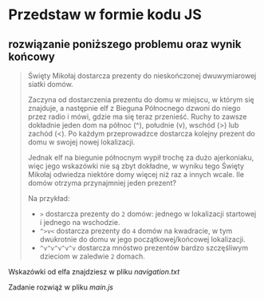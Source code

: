 # Przedstaw w formie kodu JS 
## rozwiązanie poniższego problemu oraz wynik końcowy


> Święty Mikołaj dostarcza prezenty do nieskończonej dwuwymiarowej siatki domów.
>
>Zaczyna od dostarczenia prezentu do domu w miejscu, w którym się znajduje, a następnie elf z Bieguna Północnego dzwoni do niego przez radio i mówi, gdzie ma się teraz przenieść. Ruchy to zawsze dokładnie jeden dom na północ (^), południe (v), wschód (>) lub zachód (<). Po każdym przeprowadzce dostarcza kolejny prezent do domu w swojej nowej lokalizacji.
>
>Jednak elf na biegunie północnym wypił trochę za dużo ajerkoniaku, więc jego wskazówki nie są zbyt dokładne, w wyniku tego Święty Mikołaj odwiedza niektóre domy więcej niż raz a innych wcale. Ile domów otrzyma przynajmniej jeden prezent?
>
>Na przykład:
>
> * ```>``` dostarcza prezenty do ```2``` domów: jednego w lokalizacji startowej i jednego na wschodzie.
> * ```^>v<``` dostarcza prezenty do ```4``` domów na kwadracie, w tym dwukrotnie do domu w jego początkowej/końcowej lokalizacji.
> * ```^v^v^v^v^v``` dostarcza mnóstwo prezentów bardzo szczęśliwym dzieciom w zaledwie ```2``` domach.

Wskazówki od elfa znajdziesz w pliku _navigation.txt_

Zadanie rozwiąż w pliku _main.js_

